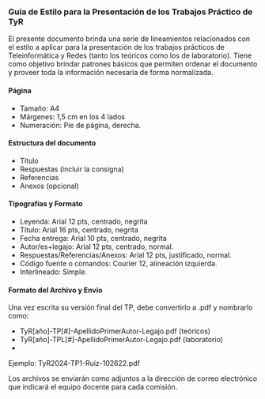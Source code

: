 ### Guía de Estilo para la Presentación de los Trabajos Práctico de TyR

El presente documento brinda una serie de lineamientos relacionados con el estilo a aplicar para la presentación de los trabajos prácticos de Teleinformática y Redes (tanto los teóricos como los de laboratorio). 
Tiene como objetivo brindar patrones básicos que permiten ordenar el documento y proveer toda la información necesaria de forma normalizada.


#### Página
- Tamaño: A4
- Márgenes: 1,5 cm en los 4 lados
- Numeración: Pie de página, derecha.

#### Estructura del documento
- Título
- Respuestas (incluir la consigna)
- Referencias
- Anexos (opcional)

#### Tipografías y Formato
- Leyenda: Arial 12 pts, centrado, negrita
- Título: Arial 16 pts, centrado, negrita
- Fecha entrega: Arial 10 pts, centrado, negrita
- Autor/es+legajo: Arial 12 pts, centrado, normal.
- Respuestas/Referencias/Anexos: Arial 12 pts, justificado, normal.
- Código fuente o comandos: Courier 12, alineación izquierda.
- Interlineado: Simple.

#### Formato del Archivo y Envío
Una vez escrita su versión final del TP, debe convertirlo a .pdf y nombrarlo como:

- TyR[año]-TP[#]-ApellidoPrimerAutor-Legajo.pdf (teóricos)
- TyR[año]-TPL[#]-ApellidoPrimerAutor-Legajo.pdf (laboratorio)
- 
Ejemplo:
TyR2024-TP1-Ruiz-102622.pdf

Los archivos se enviarán como adjuntos a la dirección de correo electrónico que indicará el equipo docente para cada comisión.

